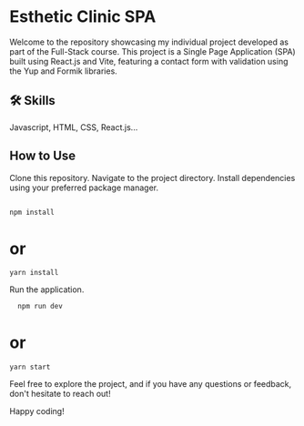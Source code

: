 
# Esthetic Clinic SPA

Welcome to the repository showcasing my individual project developed as part of the Full-Stack course. This project is a Single Page Application (SPA) built using React.js and Vite, featuring a contact form with validation using the Yup and Formik libraries.


## 🛠 Skills
Javascript, HTML, CSS, React.js...


## How to Use

Clone this repository.
Navigate to the project directory.
Install dependencies using your preferred package manager.

```bash

npm install
```
# or
```
yarn install
```
Run the application.

```bash
  npm run dev 
  ```
    
# or
  ```
  yarn start
  ```

Feel free to explore the project, and if you have any questions or feedback, don't hesitate to reach out!

Happy coding!


    
